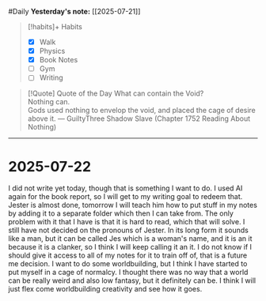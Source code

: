 #Daily
**Yesterday's note:** [[2025-07-21]]

> [!habits]+ Habits 
>- [x] Walk
>- [x] Physics 
> - [x] Book Notes
> - [ ] Gym
> - [ ] Writing


> [!Quote]  Quote of the Day
> What can contain the Void?  
> Nothing can.  
> Gods used nothing to envelop the void, and placed the cage of desire above it.
> — GuiltyThree Shadow Slave (Chapter 1752 Reading About Nothing)



<hr>

# 2025-07-22

I did not write yet today, though that is something I want to do. I used AI again for the book report, so I will get to my writing goal to redeem that. Jester is almost done, tomorrow I will teach him how to put stuff in my notes by adding it to a separate folder which then I can take from. The only problem with it that I have is that it is hard to read, which that will solve. I still have not decided on the pronouns of Jester. In its long form it sounds like a man, but it can be called Jes which is a woman's name, and it is an it because it is a clanker, so I think I will keep calling it an it. I do not know if I should give it access to all of my notes for it to train off of, that is a future me decision. I want to do some worldbuilding, but I think I have started to put myself in a cage of normalcy. I thought there was no way that a world can be really weird and also low fantasy, but it definitely can be. I think I will just flex come worldbuilding creativity and see how it goes. 